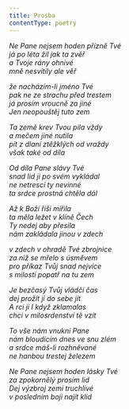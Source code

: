 ```yaml
---
title: Prosba
contentType: poetry
---
```


_Ne Pane nejsem hoden přízně Tvé  
já po léta žil jak ta zvěř  
a Tvoje rány ohnivé  
mně nesvítily ale věř_

  

_že nacházím-li jméno Tvé  
pak ne ze strachu před trestem  
já prosím vroucně za jiné  
Jen neopouštěj tuto zem_

  

_Ta země krev Tvou pila vždy  
a mečem jiné nutila  
pít z dlaní ztěžklých od vraždy  
však také od díla_

  

_Od díla Pane slávy Tvé  
snad lid ji po svém vykládal  
ne netresci ty nevinné  
ta srdce prostná chtěla dál_

  

_Až k Boží říši mířila  
ta měla ležet v klíně Čech  
Ty nedej aby přesila  
nám zakládala jinou v zdech_

  

_v zdech v ohradě Tvé zbrojnice  
za niž se mřelo s úsměvem  
pro příkaz Tvůj snad nejvíce  
s milostí popatř na tu zem_

  

_Je bezčasý Tvůj vládčí čas  
dej prožít jí do sebe jít  
A rci jí I když zklamalas  
chci v milosrdenství tě vzít_

  

_To vše nám vnukni Pane  
nám bloudícím dnes ve snu zlém  
a srdce máš-li rozhněvané  
ne hanbou trestej železem_

  

_Ne Pane nejsem hoden lásky Tvé  
za zpokornělý prosím lid  
Dej výzbroj zemi truchlivé  
v posledním boji najít klid_
